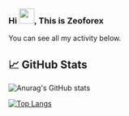 ### Hi <img src="https://raw.githubusercontent.com/MartinHeinz/MartinHeinz/master/wave.gif" width="30px">, This is Zeoforex


You can see all my activity below.

## &#x1f4c8; GitHub Stats

![Anurag's GitHub stats](https://github-readme-stats.vercel.app/api?username=Zeoforex&show_icons=true&theme=radical)

[![Top Langs](https://github-readme-stats.vercel.app/api/top-langs/?username=Zeoforex&layout=compact)](https://github.com/anuraghazra/github-readme-stats)
<!--
**Zeoforex/Zeoforex** is a ✨ _special_ ✨ repository because its `README.md` (this file) appears on your GitHub profile.


